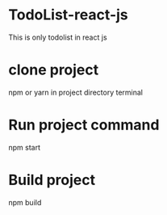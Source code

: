 # TodoList-react-js
This is only todolist in react js 
# clone project
npm or yarn in project directory terminal
# Run project command
npm start
# Build project
npm build
